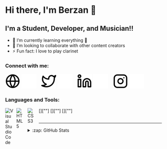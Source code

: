 # Hi there, I'm Berzan 👋 

## I'm a Student, Developer, and Musician!!

- 🌱 I’m currently learning everything 🤣
- 👯 I’m looking to collaborate with other content creators
- ⚡ Fun fact: I love to play clarinet

### Connect with me:

[![website](./img/globe-light.svg)](https://berzankocdag.com)
[![website](./img/globe-dark.svg)](https://berzankocdag.com)
&nbsp;&nbsp;
[![website](./img/twitter-light.svg)](https://twitter.com/exeoncreative)
[![website](./img/twitter-dark.svg)](https://twitter.com/exeoncreative)
&nbsp;&nbsp;
[![website](./img/linkedin-light.svg)](https://www.linkedin.com/in/berzankocdag)
[![website](./img/linkedin-dark.svg)](https://www.linkedin.com/in/berzankocdag)
&nbsp;&nbsp;
[![website](./img/instagram-light.svg)](https://www.instagram.com/berzankocdag/)
[![website](./img/instagram-dark.svg)](https://www.instagram.com/berzankocdag/)

### Languages and Tools:

[<img align="left" alt="Visual Studio Code" width="26px" src="https://cdn.jsdelivr.net/gh/devicons/devicon/icons/vscode/vscode-original.svg" style="padding-right:10px;" />][""]
[<img align="left" alt="HTML5" width="26px" src="https://cdn.jsdelivr.net/gh/devicons/devicon/icons/html5/html5-original.svg" style="padding-right:10px;" />][""]
[<img align="left" alt="CSS3" width="26px" src="https://cdn.jsdelivr.net/gh/devicons/devicon/icons/css3/css3-original.svg" style="padding-right:10px;" />][""]
<br />
<br />

---

<details>
  <summary>:zap: GitHub Stats</summary>

  <img align="left" alt="berzankocdag's GitHub Stats" src="https://github-readme-stats.vercel.app/api?username=berzankocdag&show_icons=true&hide_border=false&title_color=ff652f&icon_color=FFE400&bg_color=09131B&text_color=ffffff&border_color=0c1a25" />

</details>
